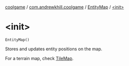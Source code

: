 [coolgame](../../index.md) / [com.andrewkhill.coolgame](../index.md) / [EntityMap](index.md) / [&lt;init&gt;](./-init-.md)

# &lt;init&gt;

`EntityMap()`

Stores and updates entity positions on the map.

For a terrain map, check [TileMap](../-tile-map/index.md).

